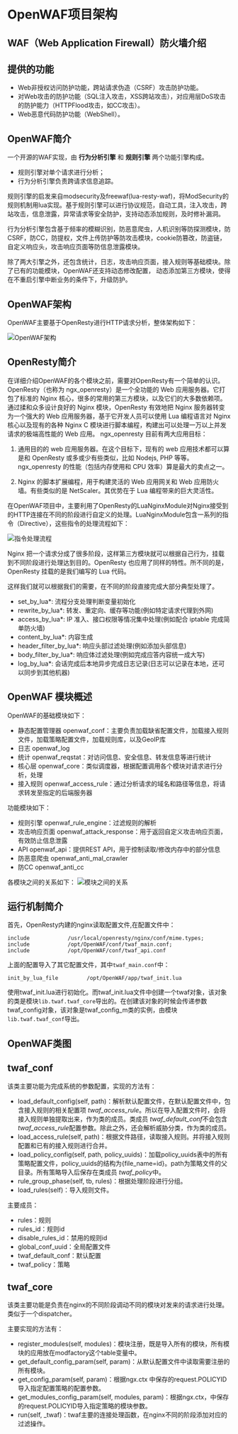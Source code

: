 # OpenWAF项目架构

## WAF（Web Application Firewall）防火墙介绍

## 提供的功能

- Web非授权访问防护功能，跨站请求伪造（CSRF）攻击防护功能。
- 对Web攻击的防护功能（SQL注入攻击，XSS跨站攻击），对应用层DoS攻击的防护能力（HTTPFlood攻击，如CC攻击）。
- Web恶意代码防护功能（WebShell）。

## OpenWAF简介

一个开源的WAF实现，由 __行为分析引擎__ 和 __规则引擎__ 两个功能引擎构成。

- 规则引擎对单个请求进行分析；
- 行为分析引擎负责跨请求信息追踪。

规则引擎的启发来自modsecurity及freewaf(lua-resty-waf)，将ModSecurity的规则机制用lua实现。基于规则引擎可以进行协议规范，自动工具，注入攻击，跨站攻击，信息泄露，异常请求等安全防护，支持动态添加规则，及时修补漏洞。

行为分析引擎包含基于频率的模糊识别，防恶意爬虫，人机识别等防探测模块，防CSRF，防CC，防提权，文件上传防护等防攻击模块，cookie防篡改，防盗链，自定义响应头，攻击响应页面等防信息泄露模块。

除了两大引擎之外，还包含统计，日志，攻击响应页面，接入规则等基础模块。除了已有的功能模块，OpenWAF还支持动态修改配置， 动态添加第三方模块，使得在不重启引擎中断业务的条件下，升级防护。

## OpenWAF架构

OpenWAF主要基于OpenResty进行HTTP请求分析，整体架构如下：

![OpenWAF架构](img/Architecture.png)

## OpenResty简介

在详细介绍OpenWAF的各个模块之前，需要对OpenResty有一个简单的认识。OpenResty（也称为 ngx_openresty）是一个全功能的 Web 应用服务器。它打包了标准的 Nginx 核心，很多的常用的第三方模块，以及它们的大多数依赖项。
通过揉和众多设计良好的 Nginx 模块，OpenResty 有效地把 Nginx 服务器转变为一个强大的 Web 应用服务器，基于它开发人员可以使用 Lua 编程语言对 Nginx 核心以及现有的各种 Nginx C 模块进行脚本编程，构建出可以处理一万以上并发请求的极端高性能的 Web 应用。
ngx_openresty 目前有两大应用目标：
1. 通用目的的 web 应用服务器。在这个目标下，现有的 web 应用技术都可以算是和 OpenResty 或多或少有些类似，比如 Nodejs, PHP 等等。ngx_openresty 的性能（包括内存使用和 CPU 效率）算是最大的卖点之一。

2. Nginx 的脚本扩展编程，用于构建灵活的 Web 应用网关和 Web 应用防火墙。有些类似的是 NetScaler。其优势在于 Lua 编程带来的巨大灵活性。

在OpenWAF项目中，主要利用了OpenResty的LuaNginxModule对Nginx接受到的HTTP连接在不同的阶段进行自定义的处理。LuaNginxModule包含一系列的指令（Directive），这些指令的处理流程如下：

![指令处理流程](./img/openresty_phases.png)

 Nginx 把一个请求分成了很多阶段，这样第三方模块就可以根据自己行为，挂载到不同阶段进行处理达到目的。OpenResty 也应用了同样的特性。所不同的是，OpenResty 挂载的是我们编写的 Lua 代码。

 这样我们就可以根据我们的需要，在不同的阶段直接完成大部分典型处理了。

- set_by_lua*: 流程分支处理判断变量初始化
- rewrite_by_lua*: 转发、重定向、缓存等功能(例如特定请求代理到外网)
- access_by_lua*: IP 准入、接口权限等情况集中处理(例如配合 iptable 完成简单防火墙)
- content_by_lua*: 内容生成
- header_filter_by_lua*: 响应头部过滤处理(例如添加头部信息)
- body_filter_by_lua*: 响应体过滤处理(例如完成应答内容统一成大写)
- log_by_lua*: 会话完成后本地异步完成日志记录(日志可以记录在本地，还可以同步到其他机器)

## OpenWAF 模块概述

OpenWAF的基础模块如下：

- 静态配置管理器 openwaf_conf：主要负责加载缺省配置文件，加载接入规则文件，加载策略配置文件，加载规则库，以及GeoIP库
- 日志 openwaf_log
- 统计 openwaf_reqstat：对访问信息、安全信息、转发信息等进行统计
- 核心层 openwaf_core：类似调度器，根据配置调用各个模块对请求进行分析，处理
- 接入规则 openwaf_access_rule：通过分析请求的域名和路径等信息，将请求转发至指定的后端服务器

功能模块如下：

- 规则引擎 openwaf_rule_engine：过滤规则的解析
- 攻击响应页面 openwaf_attack_response：用于返回自定义攻击响应页面，有效防止信息泄露
- API openwaf_api：提供REST API，用于控制读取/修改内存中的部分信息
- 防恶意爬虫 openwaf_anti_mal_crawler
- 防CC openwaf_anti_cc

各模块之间的关系如下：
![模块之间的关系](img/modules.jpg)


## 运行机制简介

首先，OpenResty内建的nginx读取配置文件,在配置文件中：
```
include            /usr/local/openresty/nginx/conf/mime.types;
include            /opt/OpenWAF/conf/twaf_main.conf;
include            /opt/OpenWAF/conf/twaf_api.conf
```
上面的配置导入了其它配置文件，其中```twaf_main.conf```中：
```
init_by_lua_file         /opt/OpenWAF/app/twaf_init.lua
```
使用twaf_init.lua进行初始化。而twaf_init.lua文件中创建一个twaf对象，该对象的类是模块```lib.twaf.twaf_core```导出的。在创建该对象的时候会传递参数twaf_config对象，该对象是twaf_config_m类的实例，由模块```lib.twaf.twaf_conf```导出。

## OpenWAF类图

## twaf_conf

该类主要功能为完成系统的参数配置，实现的方法有：

- load_default_config(self, path)：解析默认配置文件，在默认配置文件中，包含接入规则的相关配置项 *twaf_access_rule*。所以在导入配置文件时，会将接入规则单独提取出来，作为类的成员。类成员 *twaf_default_conf*不会包含 *twaf_access_rule*配置参数。除此之外，还会解析威胁分类，作为类的成员。
- load_access_rule(self, path)：根据文件路径，读取接入规则。并将接入规则配置和已有的接入规则进行合并。
- load_policy_config(self, path, policy_uuids)：加载policy_uuids表中的所有策略配置文件，policy_uuids的结构为{file_name=id}。path为策略文件的父目录。所有策略导入后保存在类成员 *twaf_policy*中。
- rule_group_phase(self, tb, rules)：根据处理阶段进行分组。
- load_rules(self)：导入规则文件。
  
主要成员：

- rules：规则
- rules_id：规则id
- disable_rules_id：禁用的规则id
- global_conf_uuid：全局配置文件
- twaf_default_conf：默认配置
- twaf_policy：策略

## twaf_core

该类主要功能是负责在nginx的不同阶段调动不同的模块对发来的请求进行处理。类似于一个dispatcher。

主要实现的方法有：

- register_modules(self, modules)：模块注册，既是导入所有的模块，所有模块的应用放在modfactory这个table变量中。
- get_default_config_param(self, param)：从默认配置文件中读取需要注册的所有模块。
- get_config_param(self, param)：根据ngx.ctx 中保存的request.POLICYID导入指定配置策略的配置参数。
- get_modules_config_param(self, modules, param)：根据ngx.ctx，中保存的request.POLICYID导入指定策略的模块参数。
- run(self, _twaf)：twaf主要的连接处理函数，在nginx不同的阶段添加对应的过滤操作。